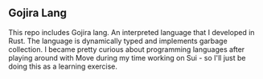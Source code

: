 ## Gojira Lang
This repo includes Gojira lang. An interpreted language that I developed in Rust. The language is dynamically typed and implements garbage collection. I became pretty curious about programming languages after playing around with Move during my time working on Sui - so I'll just be doing this as a learning exercise.
